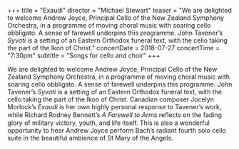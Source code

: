 +++
title = "Exaudi"
director = "Michael Stewart"
teaser = "We are delighted to welcome Andrew Joyce, Principal Cello of the New Zealand Symphony Orchestra, in a programme of moving choral music with soaring cello obbligato. A sense of farewell underpins this programme. John Tavener’s *Syvati* is a setting of an Eastern Orthodox funeral text, with the cello taking the part of the Ikon of Christ."
concertDate = 2018-07-27
concertTime = "7:30pm"
subtitle = "Songs for cello and choir"
+++

We are delighted to welcome Andrew Joyce, Principal Cello of the New Zealand Symphony Orchestra, in a programme of moving choral music with soaring cello obbligato. A sense of farewell underpins this programme. John Tavener’s *Syvati* is a setting of an Eastern Orthodox funeral text, with the cello taking the part of the Ikon of Christ. Canadian composer Jocelyn Morlock’s *Exaudi* is her own highly personal response to Tavener’s work, while Richard Rodney Bennett’s *A Farewell to Arms* reﬂects on the fading glory of military victory, youth, and life itself. This is also a wonderful opportunity to hear Andrew Joyce perform Bach’s radiant fourth solo cello suite in the beautiful ambience of St Mary of the Angels.
